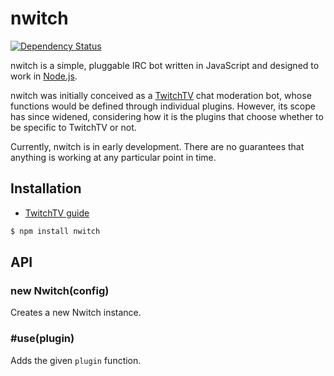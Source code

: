 # nwitch

[![Dependency Status](https://gemnasium.com/KenanY/nwitch.png)](https://gemnasium.com/KenanY/nwitch)

nwitch is a simple, pluggable IRC bot written in JavaScript and designed to work
in [Node.js](http://nodejs.org/).

nwitch was initially conceived as a [TwitchTV](http://www.twitch.tv/) chat
moderation bot, whose functions would be defined through individual plugins.
However, its scope has since widened, considering how it is the plugins that
choose whether to be specific to TwitchTV or not.

Currently, nwitch is in early development. There are no guarantees that anything
is working at any particular point in time.

## Installation

  - [TwitchTV guide](https://github.com/KenanY/nwitch/wiki/TwitchTV)

``` bash
$ npm install nwitch
```

## API

### new Nwitch(config)

Creates a new Nwitch instance.

### #use(plugin)

Adds the given `plugin` function.